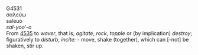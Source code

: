 <body>
  <p>G4531<br>  σαλεύω  <br> saleuō  <br><i>sal-yoo‘-o </i><br>From <a href="g4535.htm">4535</a>  to <i>waver</i>, that is, <i>agitate</i>, <i>rock</i>, <i>topple</i> or (by implication) <i>destroy</i>; figuratively to <i>disturb</i>, <i>incite:</i> - move, shake (together), which can [-not] be shaken, stir up.<br></p>
 </body>
